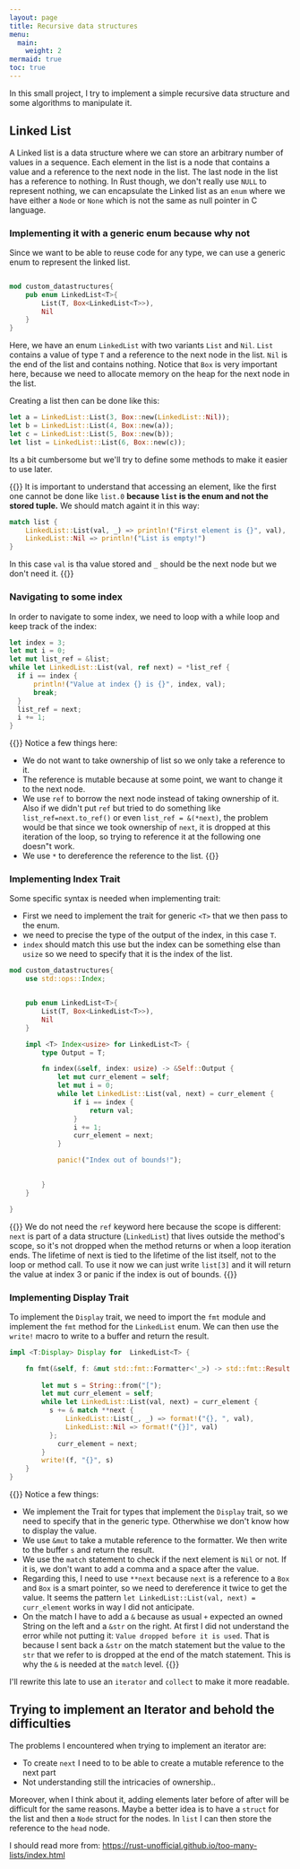 ```yaml
---
layout: page
title: Recursive data structures
menu:
  main:
    weight: 2
mermaid: true
toc: true
---
```



In this small project, I try to implement a simple recursive data structure and some algorithms to manipulate it.

<!--more-->

## Linked List

A Linked list is a data structure where we can store an arbitrary number of values in a sequence. Each element in the list is a node that contains a value and a reference to the next node in the list. The last node in the list has a reference to nothing. In Rust though, we don't really use `NULL` to represent nothing, we can encapsulate the Linked list as an `enum` where we have either a `Node` or `None` which is not the same as null pointer in C language.

### Implementing it with a generic enum because why not

Since we want to be able to reuse code for any type, we can use a generic enum to represent the linked list.
```rust

mod custom_datastructures{
    pub enum LinkedList<T>{
        List(T, Box<LinkedList<T>>),
        Nil
    }
}
```

Here, we have an enum `LinkedList` with two variants `List` and `Nil`. `List` contains a value of type `T` and a reference to the next node in the list. `Nil` is the end of the list and contains nothing. Notice that `Box` is very important here, because we need to allocate memory on the heap for the next node in the list.

Creating a list then can be done like this:
```rust
let a = LinkedList::List(3, Box::new(LinkedList::Nil));
let b = LinkedList::List(4, Box::new(a));
let c = LinkedList::List(5, Box::new(b));
let list = LinkedList::List(6, Box::new(c));
```

Its a bit cumbersome but we'll try to define some methods to make it easier to use later.

{{<warning>}}
It is important to understand that accessing an element, like the first one cannot be done like `list.0` **because `list` is the enum and not the stored tuple.**
We should match againt it in this way:
```rust
match list {
    LinkedList::List(val, _) => println!("First element is {}", val),
    LinkedList::Nil => println!("List is empty!")
}
```
In this case `val` is tha value stored and `_` should be the next node but we don't need it.
{{</warning>}}

### Navigating to some index

In order to navigate to some index, we need to loop with a while loop and keep track of the index:
```rust
let index = 3;
let mut i = 0;
let mut list_ref = &list;
while let LinkedList::List(val, ref next) = *list_ref {
  if i == index {
      println!("Value at index {} is {}", index, val);
      break;
  }
  list_ref = next;
  i += 1;
}
```

{{<info>}}
Notice a few things here:
* We do not want to take ownership of list so we only take a reference to it.
* The reference is mutable because at some point, we want to change it to the next node.
* We use `ref` to borrow the next node instead of taking ownership of it. Also if we didn't put `ref` but tried to do something like `list_ref=next.to_ref()` or even `list_ref = &(*next)`, the problem would be that since we took ownership of `next`, it is dropped at this iteration of the loop, so trying to reference it at the following one doesn"t work.
* We use `*` to dereference the reference to the list.
{{</info>}}

### Implementing Index Trait

Some specific syntax is needed when implementing trait:
* First we need to implement the trait for generic `<T>` that we then pass to the enum.
* we need to precise the type of the output of the index, in this case `T`.
* `index` should match this use but the index can be something else than `usize` so we need to specify that it is the index of the list.
```rust
mod custom_datastructures{
    use std::ops::Index;


    pub enum LinkedList<T>{
        List(T, Box<LinkedList<T>>),
        Nil
    }

    impl <T> Index<usize> for LinkedList<T> {
        type Output = T;

        fn index(&self, index: usize) -> &Self::Output {
            let mut curr_element = self;
            let mut i = 0;
            while let LinkedList::List(val, next) = curr_element {
                if i == index {
                    return val;
                }
                i += 1;
                curr_element = next;
            }

            panic!("Index out of bounds!");

                
        }
    }

}
```
{{<info>}}
We do not need the `ref` keyword here because the scope is different: `next` is part of a data structure (`LinkedList`) that lives outside the method's scope, so it's not dropped when the method returns or when a loop iteration ends. The lifetime of next is tied to the lifetime of the list itself, not to the loop or method call. To use it now we can just write `list[3]` and it will return the value at index 3 or panic if the index is out of bounds.
{{</info>}}

### Implementing Display Trait

To implement the `Display` trait, we need to import the `fmt` module and implement the `fmt` method for the `LinkedList` enum. We can then use the `write!` macro to write to a buffer and return the result.
```rust
impl <T:Display> Display for  LinkedList<T> {

    fn fmt(&self, f: &mut std::fmt::Formatter<'_>) -> std::fmt::Result {
         
        let mut s = String::from("[");
        let mut curr_element = self;
        while let LinkedList::List(val, next) = curr_element {
          s += & match **next {
              LinkedList::List(_, _) => format!("{}, ", val),
              LinkedList::Nil => format!("{}]", val)
          };
            curr_element = next;
        }
        write!(f, "{}", s)
    }
}
```

{{<info>}}
Notice a few things:
* We implement the Trait for types that implement the `Display` trait, so we need to specify that in the generic type. Otherwhise we don't know how to display the value.
* We use `&mut` to take a mutable reference to the formatter. We then write to the buffer `s` and return the result.
* We use the `match` statement to check if the next element is `Nil` or not. If it is, we don't want to add a comma and a space after the value.
* Regarding this, I need to use `**next` because `next` is a reference to a `Box` and `Box` is a smart pointer, so we need to dereference it twice to get the value. It seems the pattern `let LinkedList::List(val, next) = curr_element` works in way I did not anticipate. 
* On the match I have to add a `&` because as usual `+` expected an owned String on the left and a `&str` on the right. At first I did not understand the error while not putting it: `Value dropped before it is used`. That is because I sent back a `&str` on the match statement but the value to the `str` that we refer to is dropped at the end of the match statement. This is why the `&` is needed at the `match` level.
{{</info>}}

I'll rewrite this late to use an `iterator` and `collect` to make it more readable. 

## Trying to implement an Iterator and behold the difficulties

The problems I encountered when trying to implement an iterator are:
* To create `next` I need to to be able to create a mutable reference to the next part
* Not understanding still the intricacies of ownership..

Moreover, when I think about it, adding elements later before of after will be difficult for the same reasons. Maybe a better idea is to have a `struct` for the list and then a `Node` struct for the nodes. In `list` I can then store the reference to the `head` node. 

I should read more from:
https://rust-unofficial.github.io/too-many-lists/index.html
